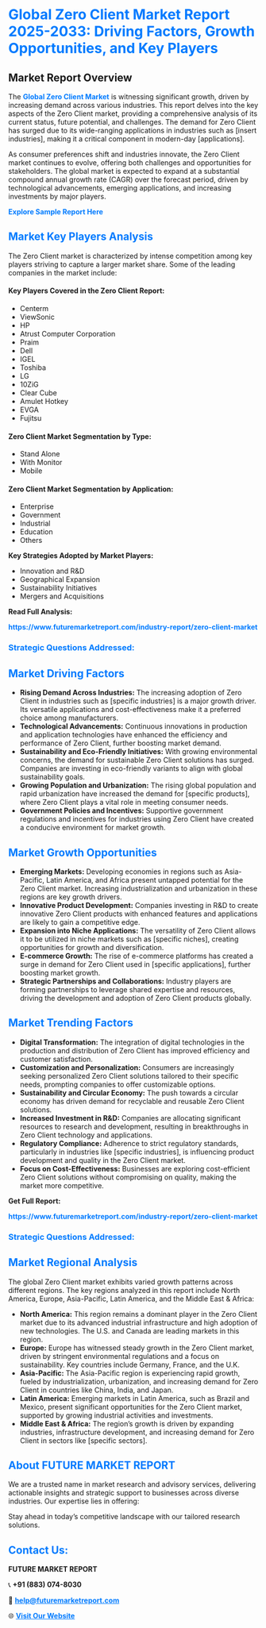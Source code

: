 <h1 style="color: #007BFF;">Global Zero Client Market Report 2025-2033: Driving Factors, Growth Opportunities, and Key Players</h1>

<section id="overview">
<h2>Market Report Overview</h2>
<p>The <a href="https://www.futuremarketreport.com/industry-report/zero-client-market" style="color: #007BFF; text-decoration: none;"><strong>Global Zero Client Market</strong></a> is witnessing significant growth, driven by increasing demand across various industries. This report delves into the key aspects of the Zero Client market, providing a comprehensive analysis of its current status, future potential, and challenges. The demand for Zero Client has surged due to its wide-ranging applications in industries such as [insert industries], making it a critical component in modern-day [applications].</p>
<p>As consumer preferences shift and industries innovate, the Zero Client market continues to evolve, offering both challenges and opportunities for stakeholders. The global market is expected to expand at a substantial compound annual growth rate (CAGR) over the forecast period, driven by technological advancements, emerging applications, and increasing investments by major players.</p>
</section>

<section id="overview">
<p><a href="https://www.futuremarketreport.com/request-sample/reportId=76370" style="color: #007BFF; text-decoration: none;"><strong>Explore Sample Report Here</strong></a></p>
</section>

<section id="key-players">
<h2 style="color: #007BFF;">Market Key Players Analysis</h2>
<p>The Zero Client market is characterized by intense competition among key players striving to capture a larger market share. Some of the leading companies in the market include:</p>
<h4>Key Players Covered in the Zero Client Report:</h4>
<ul><li>Centerm</li><li>ViewSonic</li><li>HP</li><li>Atrust Computer Corporation</li><li>Praim</li><li>Dell</li><li>IGEL</li><li>Toshiba</li><li>LG</li><li>10ZiG</li><li>Clear Cube</li><li>Amulet Hotkey</li><li>EVGA</li><li>Fujitsu</li></ul>
<h4>Zero Client Market Segmentation by Type:</h4>
<ul><li>Stand Alone</li><li>With Monitor</li><li>Mobile</li></ul>

<h4>Zero Client Market Segmentation by Application:</h4>
<ul><li>Enterprise</li><li>Government</li><li>Industrial</li><li>Education</li><li>Others</li></ul>
<p><strong>Key Strategies Adopted by Market Players:</strong></p>
<ul>
<li>Innovation and R&D</li>
<li>Geographical Expansion</li>
<li>Sustainability Initiatives</li>
<li>Mergers and Acquisitions</li>
</ul>
</section>

<section>
<p><strong>Read Full Analysis: </strong></p><a href="https://www.futuremarketreport.com/industry-report/zero-client-market" style="color: #007BFF; text-decoration: none;"><strong>https://www.futuremarketreport.com/industry-report/zero-client-market</strong></a>
<h3 style="color: #007BFF;">Strategic Questions Addressed:</h3>
</section>

<section id="driving-factors">
<h2 style="color: #007BFF;">Market Driving Factors</h2>
<ul>
<li><strong>Rising Demand Across Industries:</strong> The increasing adoption of Zero Client in industries such as [specific industries] is a major growth driver. Its versatile applications and cost-effectiveness make it a preferred choice among manufacturers.</li>
<li><strong>Technological Advancements:</strong> Continuous innovations in production and application technologies have enhanced the efficiency and performance of Zero Client, further boosting market demand.</li>
<li><strong>Sustainability and Eco-Friendly Initiatives:</strong> With growing environmental concerns, the demand for sustainable Zero Client solutions has surged. Companies are investing in eco-friendly variants to align with global sustainability goals.</li>
<li><strong>Growing Population and Urbanization:</strong> The rising global population and rapid urbanization have increased the demand for [specific products], where Zero Client plays a vital role in meeting consumer needs.</li>
<li><strong>Government Policies and Incentives:</strong> Supportive government regulations and incentives for industries using Zero Client have created a conducive environment for market growth.</li>
</ul>
</section>

<section id="growth-opportunities">
<h2 style="color: #007BFF;">Market Growth Opportunities</h2>
<ul>
<li><strong>Emerging Markets:</strong> Developing economies in regions such as Asia-Pacific, Latin America, and Africa present untapped potential for the Zero Client market. Increasing industrialization and urbanization in these regions are key growth drivers.</li>
<li><strong>Innovative Product Development:</strong> Companies investing in R&D to create innovative Zero Client products with enhanced features and applications are likely to gain a competitive edge.</li>
<li><strong>Expansion into Niche Applications:</strong> The versatility of Zero Client allows it to be utilized in niche markets such as [specific niches], creating opportunities for growth and diversification.</li>
<li><strong>E-commerce Growth:</strong> The rise of e-commerce platforms has created a surge in demand for Zero Client used in [specific applications], further boosting market growth.</li>
<li><strong>Strategic Partnerships and Collaborations:</strong> Industry players are forming partnerships to leverage shared expertise and resources, driving the development and adoption of Zero Client products globally.</li>
</ul>
</section>

<section id="trending-factors">
<h2 style="color: #007BFF;">Market Trending Factors</h2>
<ul>
<li><strong>Digital Transformation:</strong> The integration of digital technologies in the production and distribution of Zero Client has improved efficiency and customer satisfaction.</li>
<li><strong>Customization and Personalization:</strong> Consumers are increasingly seeking personalized Zero Client solutions tailored to their specific needs, prompting companies to offer customizable options.</li>
<li><strong>Sustainability and Circular Economy:</strong> The push towards a circular economy has driven demand for recyclable and reusable Zero Client solutions.</li>
<li><strong>Increased Investment in R&D:</strong> Companies are allocating significant resources to research and development, resulting in breakthroughs in Zero Client technology and applications.</li>
<li><strong>Regulatory Compliance:</strong> Adherence to strict regulatory standards, particularly in industries like [specific industries], is influencing product development and quality in the Zero Client market.</li>
<li><strong>Focus on Cost-Effectiveness:</strong> Businesses are exploring cost-efficient Zero Client solutions without compromising on quality, making the market more competitive.</li>
</ul>
</section>

<section>
<p><strong>Get Full Report: </strong></p><a href="https://www.futuremarketreport.com/industry-report/zero-client-market" style="color: #007BFF; text-decoration: none;"><strong>https://www.futuremarketreport.com/industry-report/zero-client-market</strong></a>
<h3 style="color: #007BFF;">Strategic Questions Addressed:</h3>
</section>


<section id="regional-analysis">
<h2 style="color: #007BFF;">Market Regional Analysis</h2>
<p>The global Zero Client market exhibits varied growth patterns across different regions. The key regions analyzed in this report include North America, Europe, Asia-Pacific, Latin America, and the Middle East & Africa:</p>
<ul>
<li><strong>North America:</strong> This region remains a dominant player in the Zero Client market due to its advanced industrial infrastructure and high adoption of new technologies. The U.S. and Canada are leading markets in this region.</li>
<li><strong>Europe:</strong> Europe has witnessed steady growth in the Zero Client market, driven by stringent environmental regulations and a focus on sustainability. Key countries include Germany, France, and the U.K.</li>
<li><strong>Asia-Pacific:</strong> The Asia-Pacific region is experiencing rapid growth, fueled by industrialization, urbanization, and increasing demand for Zero Client in countries like China, India, and Japan.</li>
<li><strong>Latin America:</strong> Emerging markets in Latin America, such as Brazil and Mexico, present significant opportunities for the Zero Client market, supported by growing industrial activities and investments.</li>
<li><strong>Middle East & Africa:</strong> The region’s growth is driven by expanding industries, infrastructure development, and increasing demand for Zero Client in sectors like [specific sectors].</li>
</ul>
</section>

<footer>
<h2 style="color: #007BFF;">About FUTURE MARKET REPORT</h2>
<p>We are a trusted name in market research and advisory services, delivering actionable insights and strategic support to businesses across diverse industries. Our expertise lies in offering:</p>

<p>Stay ahead in today’s competitive landscape with our tailored research solutions.</p>

<h2 style="color: #007BFF;">Contact Us:</h2>
<p><strong>FUTURE MARKET REPORT</strong></p>
<p>📞 <strong>+91 (883) 074-8030</strong></p>
<p>📧 <strong><a href="mailto:help@futuremarketreport.com" style="color: #007BFF;">help@futuremarketreport.com</a></strong></p>
<p>🌐 <strong><a href="https://www.futuremarketreport.com/" style="color: #007BFF;">Visit Our Website</a></strong></p>
</footer>